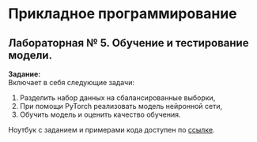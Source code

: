# Прикладное программирование

## Лабораторная № 5. Обучение и тестирование модели.

__Задание:__  
Включает в себя следующие задачи:
1. Разделить набор данных на сбалансированные выборки,
2. При помощи PyTorch реализовать модель нейронной сети,
3. Обучить модель и оценить качество обучения.

Ноутбук с заданием и примерами кода доступен по [ссылке](https://github.com/itsecd/Application-Programming/blob/main/%D0%9B%D0%B0%D0%B1%D0%BE%D1%80%D0%B0%D1%82%D0%BE%D1%80%D0%BD%D0%B0%D1%8F%20%D1%80%D0%B0%D0%B1%D0%BE%D1%82%D0%B0%205.ipynb).
